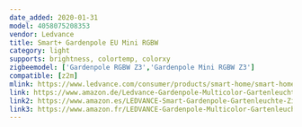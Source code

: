 ```yaml
---
date_added: 2020-01-31
model: 4058075208353
vendor: Ledvance
title: Smart+ Gardenpole EU Mini RGBW
category: light
supports: brightness, colortemp, colorxy
zigbeemodel: ['Gardenpole RGBW Z3','Gardenpole Mini RGBW Z3']
compatible: [z2m] 
mlink: https://www.ledvance.com/consumer/products/smart-home/smart-home-products-with-zigbee-technology/smart-home-luminaires/outdoor-luminaires/smart-gardenpole-multicolour/index.jsp
link: https://www.amazon.de/Ledvance-Gardenpole-Multicolor-Gartenleuchte-ZigBee/dp/B07SFYHQFZ
link2: https://www.amazon.es/LEDVANCE-Smart-Gardenpole-Gartenleuchte-ZigBee/dp/B07SFYHQFZ
link3: https://www.amazon.fr/LEDVANCE-Gardenpole-Multicolor-Gartenleuchte-ZigBee/dp/B07MG5D2N7
---
```

